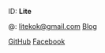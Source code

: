 ID: __Lite__

@: <litekok@gmail.com>
[Blog](http://lite.heroku.com)

[GitHub](http://github.com/lite)
[Facebook](https://www.facebook.com/litekok)

